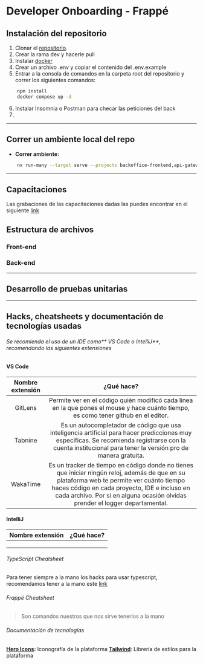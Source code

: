 # Developer Onboarding - Frappé

## Instalación del repositorio
1. Clonar el [repositorio](https://github.com/Taro-IT/frappe/tree/main).
2. Crear la rama dev y hacerle pull
3. Instalar [docker](https://www.docker.com/products/docker-desktop)
4. Crear un archivo .env y copiar el contenido del .env.example
5. Entrar a la consola de comandos en la carpeta root del repositorio y correr los siguientes comandos:
```bash
	npm install
	docker compose up -d
```
6. Instalar Insomnia o Postman para checar las peticiones del back
7. 

--------
## Correr un ambiente local del repo
* **Correr ambiente:**
```bash
	nx run-many --target serve --projects backoffice-frontend,api-gateway --parallel 2 
```

--------------
## Capacitaciones
Las grabaciones de las capacitaciones dadas las puedes encontrar en el siguiente [link](https://drive.google.com/drive/u/0/folders/13gn9Q3hNlYKyifhG0UxqdRCdgrS6qCF9)
## Estructura de archivos
### Front-end

### Back-end
----
## Desarrollo de pruebas unitarias
---
## Hacks, cheatsheets y documentación de tecnologías usadas
###### Se recomienda el uso de un IDE como** VS Code o IntelliJ**, recomendando las siguientes extensiones

#### VS Code
|Nombre extensión | ¿Qué hace?  |
|:-------------:|:-----:|
|GitLens | Permite ver en el código quién modificó cada linea en la que pones el mouse y hace cuánto tiempo, es como tener github en el editor. |
|Tabnine | Es un autocompletador de código que usa inteligencia artificial para hacer predicciones muy específicas. Se recomienda registrarse con la cuenta institucional para tener la versión pro de manera gratuita. |
|WakaTime| Es un tracker de tiempo en código donde no tienes que iniciar ningún reloj, además de que en su plataforma web te permite ver cuánto tiempo haces código en cada proyecto, IDE e incluso en cada archivo. Por si en alguna ocasión olvidas prender el logger departamental. |

#### IntelliJ
|Nombre extensión | ¿Qué hace?  |
|:-------------:|:-----:|
|||
|||
|||


###### TypeScript Cheatsheet
Para tener siempre a la mano los hacks para usar typescript, recomendamos tener a la mano este [link](https://devhints.io/typescript)

###### Frappé Cheatsheet
> Son comandos nuestros que nos sirve tenerlos a la mano

###### Documentación de tecnologías
**[Hero Icons](https://heroicons.dev):** Iconografía de la plataforma
**[Tailwind](https://tailwindcss.com)**: Librería de estilos para la plataforma
